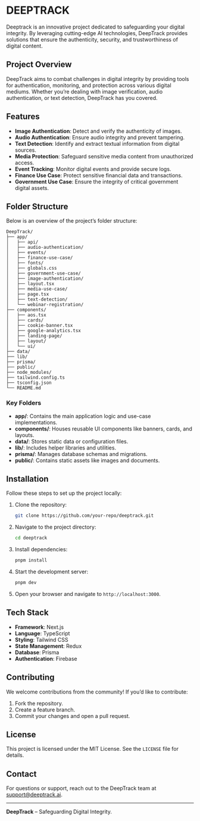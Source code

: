 # DEEPTRACK

Deeptrack is an innovative project dedicated to safeguarding your digital integrity. By leveraging cutting-edge AI technologies, DeepTrack provides solutions that ensure the authenticity, security, and trustworthiness of digital content.

## Project Overview
DeepTrack aims to combat challenges in digital integrity by providing tools for authentication, monitoring, and protection across various digital mediums. Whether you’re dealing with image verification, audio authentication, or text detection, DeepTrack has you covered.

## Features
- **Image Authentication**: Detect and verify the authenticity of images.
- **Audio Authentication**: Ensure audio integrity and prevent tampering.
- **Text Detection**: Identify and extract textual information from digital sources.
- **Media Protection**: Safeguard sensitive media content from unauthorized access.
- **Event Tracking**: Monitor digital events and provide secure logs.
- **Finance Use Case**: Protect sensitive financial data and transactions.
- **Government Use Case**: Ensure the integrity of critical government digital assets.

## Folder Structure
Below is an overview of the project’s folder structure:

```
DeepTrack/
├── app/
│   ├── api/
│   ├── audio-authentication/
│   ├── events/
│   ├── finance-use-case/
│   ├── fonts/
│   ├── globals.css
│   ├── government-use-case/
│   ├── image-authentication/
│   ├── layout.tsx
│   ├── media-use-case/
│   ├── page.tsx
│   ├── text-detection/
│   └── webinar-registration/
├── components/
│   ├── aos.tsx
│   ├── cards/
│   ├── cookie-banner.tsx
│   ├── google-analytics.tsx
│   ├── landing-page/
│   ├── layout/
│   └── ui/
├── data/
├── lib/
├── prisma/
├── public/
├── node_modules/
├── tailwind.config.ts
├── tsconfig.json
└── README.md
```

### Key Folders
- **app/**: Contains the main application logic and use-case implementations.
- **components/**: Houses reusable UI components like banners, cards, and layouts.
- **data/**: Stores static data or configuration files.
- **lib/**: Includes helper libraries and utilities.
- **prisma/**: Manages database schemas and migrations.
- **public/**: Contains static assets like images and documents.

## Installation
Follow these steps to set up the project locally:

1. Clone the repository:
   ```bash
   git clone https://github.com/your-repo/deeptrack.git
   ```

2. Navigate to the project directory:
   ```bash
   cd deeptrack
   ```

3. Install dependencies:
   ```bash
   pnpm install
   ```

4. Start the development server:
   ```bash
   pnpm dev
   ```

5. Open your browser and navigate to `http://localhost:3000`.

## Tech Stack
- **Framework**: Next.js
- **Language**: TypeScript
- **Styling**: Tailwind CSS
- **State Management**: Redux
- **Database**: Prisma
- **Authentication**: Firebase

## Contributing
We welcome contributions from the community! If you’d like to contribute:

1. Fork the repository.
2. Create a feature branch.
3. Commit your changes and open a pull request.

## License
This project is licensed under the MIT License. See the `LICENSE` file for details.

## Contact
For questions or support, reach out to the DeepTrack team at support@deeptrack.ai.

---

**DeepTrack** – Safeguarding Digital Integrity.

